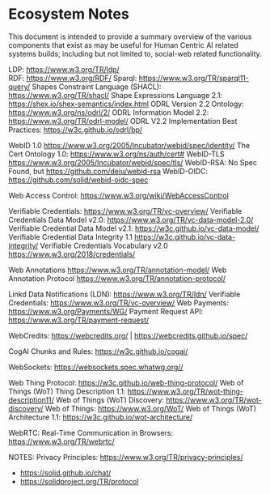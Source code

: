 # Ecosystem Notes  

This document is intended to provide a summary overview of the various components that exist as may be useful for Human Centric AI related systems builds; including but not limited to, social-web related functionality.

LDP: https://www.w3.org/TR/ldp/  
RDF: https://www.w3.org/RDF/ 
Sparql: https://www.w3.org/TR/sparql11-query/ 
Shapes Constraint Language (SHACL): https://www.w3.org/TR/shacl/ 
Shape Expressions Language 2.1: https://shex.io/shex-semantics/index.html 
ODRL Version 2.2 Ontology: https://www.w3.org/ns/odrl/2/ 
ODRL Information Model 2.2: https://www.w3.org/TR/odrl-model/
ODRL V2.2 Implementation Best Practices: https://w3c.github.io/odrl/bp/ 

WebID 1.0 https://www.w3.org/2005/Incubator/webid/spec/identity/
The Cert Ontology 1.0:  https://www.w3.org/ns/auth/cert#
WebID-TLS https://www.w3.org/2005/Incubator/webid/spec/tls/
WebID-RSA: No Spec Found, but https://github.com/deiu/webid-rsa 
WebID-OIDC: https://github.com/solid/webid-oidc-spec 

Web Access Control: https://www.w3.org/wiki/WebAccessControl 

Verifiable Credentials: https://www.w3.org/TR/vc-overview/
Verifiable Credentials Data Model v2.0: https://www.w3.org/TR/vc-data-model-2.0/ 
Verifiable Credential Data Model v2.1: https://w3c.github.io/vc-data-model/ 
Verifiable Credential Data Integrity 1.1 https://w3c.github.io/vc-data-integrity/ 
Verifiable Credentials Vocabulary v2.0 https://www.w3.org/2018/credentials/ 


Web Annotations https://www.w3.org/TR/annotation-model/ 
Web Annotation Protocol https://www.w3.org/TR/annotation-protocol/

Linkd Data Notifications (LDN): https://www.w3.org/TR/ldn/
Verifiable Credentials: https://www.w3.org/TR/vc-overview/
Web Payments: https://www.w3.org/Payments/WG/ 
Payment Request API: https://www.w3.org/TR/payment-request/ 

WebCredits: https://webcredits.org/ | https://webcredits.github.io/spec/ 

CogAI Chunks and Rules: https://w3c.github.io/cogai/ 

WebSockets: https://websockets.spec.whatwg.org// 

Web Thing Protocol: https://w3c.github.io/web-thing-protocol/
Web of Things (WoT) Thing Description 1.1: https://www.w3.org/TR/wot-thing-description11/
Web of Things (WoT) Discovery: https://www.w3.org/TR/wot-discovery/ 
Web of Things: https://www.w3.org/WoT/ 
Web of Things (WoT) Architecture 1.1: https://w3c.github.io/wot-architecture/

WebRTC: Real-Time Communication in Browsers: https://www.w3.org/TR/webrtc/ 

NOTES:
Privacy Principles: https://www.w3.org/TR/privacy-principles/ 

- https://solid.github.io/chat/
- https://solidproject.org/TR/protocol 